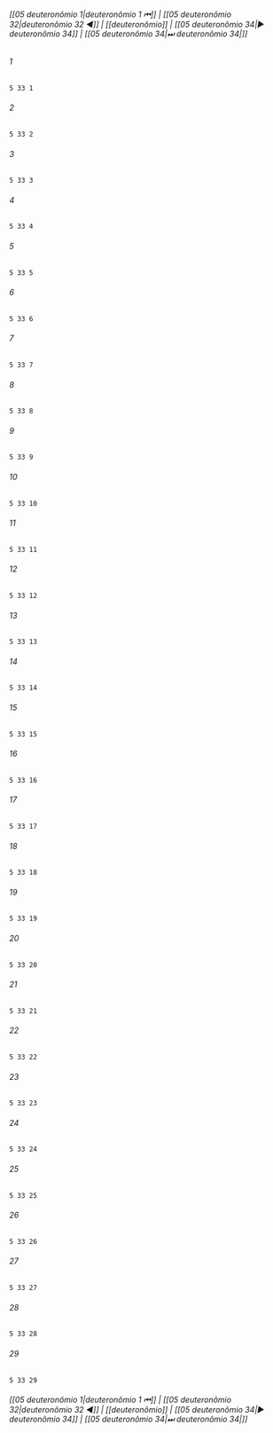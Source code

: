 
###### [[05 deuteronômio 1|deuteronômio 1 ⏮]] | [[05 deuteronômio 32|deuteronômio 32 ◀]] | [[deuteronômio]] | [[05 deuteronômio 34|▶ deuteronômio 34]] | [[05 deuteronômio 34|⏭ deuteronômio 34|]]

###### 1
``` verse
5 33 1 
```
###### 2
``` verse
5 33 2 
```
###### 3
``` verse
5 33 3 
```
###### 4
``` verse
5 33 4 
```
###### 5
``` verse
5 33 5 
```
###### 6
``` verse
5 33 6 
```
###### 7
``` verse
5 33 7 
```
###### 8
``` verse
5 33 8 
```
###### 9
``` verse
5 33 9 
```
###### 10
``` verse
5 33 10 
```
###### 11
``` verse
5 33 11 
```
###### 12
``` verse
5 33 12 
```
###### 13
``` verse
5 33 13 
```
###### 14
``` verse
5 33 14 
```
###### 15
``` verse
5 33 15 
```
###### 16
``` verse
5 33 16 
```
###### 17
``` verse
5 33 17 
```
###### 18
``` verse
5 33 18 
```
###### 19
``` verse
5 33 19 
```
###### 20
``` verse
5 33 20 
```
###### 21
``` verse
5 33 21 
```
###### 22
``` verse
5 33 22 
```
###### 23
``` verse
5 33 23 
```
###### 24
``` verse
5 33 24 
```
###### 25
``` verse
5 33 25 
```
###### 26
``` verse
5 33 26 
```
###### 27
``` verse
5 33 27 
```
###### 28
``` verse
5 33 28 
```
###### 29
``` verse
5 33 29 
```

###### [[05 deuteronômio 1|deuteronômio 1 ⏮]] | [[05 deuteronômio 32|deuteronômio 32 ◀]] | [[deuteronômio]] | [[05 deuteronômio 34|▶ deuteronômio 34]] | [[05 deuteronômio 34|⏭ deuteronômio 34|]]

